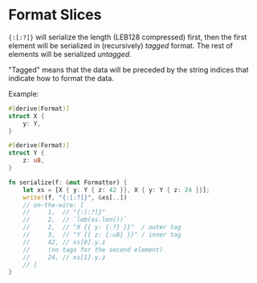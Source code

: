 # Format Slices

`{:[:?]}` will serialize the length (LEB128 compressed) first, then the first element will be serialized in (recursively) *tagged* format. The rest of elements will be serialized *untagged*.

"Tagged" means that the data will be preceded by the string indices that indicate how to format the data.

Example:

``` rust
#[derive(Format)]
struct X {
    y: Y,
}

#[derive(Format)]
struct Y {
    z: u8,
}

fn serialize(f: &mut Formatter) {
    let xs = [X { y: Y { z: 42 }}, X { y: Y { z: 24 }}];
    write!(f, "{:[:?]}", &xs[..])
    // on-the-wire: [
    //     1,  // "{:[:?]}"
    //     2,  // `leb(xs.len())`
    //     2,  // "X {{ y: {:?} }}"  / outer tag
    //     3,  // "Y {{ z: {:u8} }}" / inner tag
    //     42, // xs[0].y.z
    //     (no tags for the second element)
    //     24, // xs[1].y.z
    // ]
}
```
